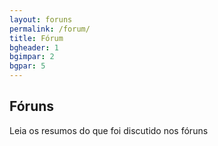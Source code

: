 ```yaml
---
layout: foruns
permalink: /forum/
title: Fórum
bgheader: 1
bgimpar: 2
bgpar: 5
---
```

## Fóruns

Leia os resumos do que foi discutido nos fóruns

